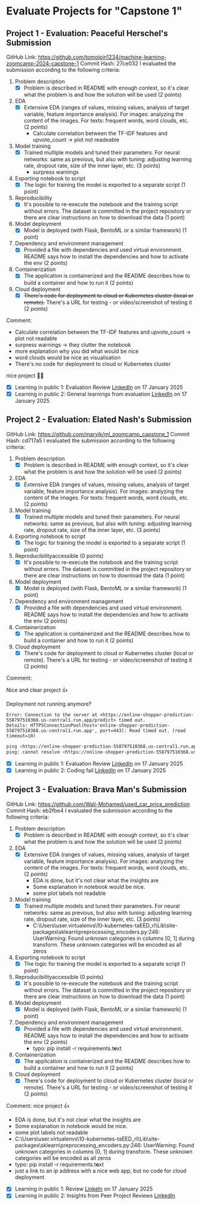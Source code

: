# Evaluate Projects for "Capstone 1"

## Project 1 - Evaluation: Peaceful Herschel's Submission

GitHub Link: <https://github.com/tomojpin1234/machine-learning-zoomcamp-2024-capstone-1>
Commit Hash: 27ce032
I evaluated the submission according to the following criteria:

1. Problem description
   - [x] Problem is described in README with enough context, so it's clear what the problem is and how the solution will be used (2 points)
2. EDA
   - [x] Extensive EDA (ranges of values, missing values, analysis of target variable, feature importance analysis). For images: analyzing the content of the images. For texts: frequent words, word clouds, etc. (2 points)
     - Calculate correlation between the TF-IDF features and upvote_count -> plot not readeable
3. Model training
   - [x] Trained multiple models and tuned their parameters. For neural networks: same as previous, but also with tuning: adjusting learning rate, dropout rate, size of the inner layer, etc. (3 points)
     - surpress warnings
4. Exporting notebook to script
   - [x] The logic for training the model is exported to a separate script (1 point)
5. Reproducibility
   - [x] It's possible to re-execute the notebook and the training script without errors. The dataset is committed in the project repository or there are clear instructions on how to download the data (1 point)
6. Model deployment
   - [x] Model is deployed (with Flask, BentoML or a similar framework) (1 point)
7. Dependency and environment management
   - [x] Provided a file with dependencies and used virtual environment. README says how to install the dependencies and how to activate the env (2 points)
8. Containerization
   - [x] The application is containerized and the README describes how to build a container and how to run it (2 points)
9. Cloud deployment
   - [x] ~~There's code for deployment to cloud or Kubernetes cluster (local or remote).~~ There's a URL for testing - or video/screenshot of testing it (2 points)

Comment:

- Calculate correlation between the TF-IDF features and upvote_count -> plot not readable
- surpress warnings -> they clutter the notebook
- more explanation why you did what would be nice
- word clouds would be nice as visualisation
- There's no code for deployment to cloud or Kubernetes cluster

nice project 👍🏼

- [x] Learning in public 1: Evaluation Review [LinkedIn](https://www.linkedin.com/posts/tillmeineke_mlzoomcamp-activity-7285976421116637184-hFMv?utm_source=share&utm_medium=member_desktop) on 17 January 2025
- [x] Learning in public 2: General learnings from evaluation [LinkedIn](https://www.linkedin.com/posts/tillmeineke_mlzoomcamp-learninginpublic-datascience-activity-7285987756806131712-ecnk?utm_source=share&utm_medium=member_desktop) on 17 January 2025

## Project 2 - Evaluation: Elated Nash's Submission

GitHub Link: <https://github.com/marvik/ml_zoomcamp_capstone_1>
Commit Hash: cd717a5
I evaluated the submission according to the following criteria:

1. Problem description
   - [x] Problem is described in README with enough context, so it's clear what the problem is and how the solution will be used (2 points)
2. EDA
   - [x] Extensive EDA (ranges of values, missing values, analysis of target variable, feature importance analysis). For images: analyzing the content of the images. For texts: frequent words, word clouds, etc. (2 points)
3. Model training
   - [x] Trained multiple models and tuned their parameters. For neural networks: same as previous, but also with tuning: adjusting learning rate, dropout rate, size of the inner layer, etc. (3 points)
4. Exporting notebook to script
   - [x] The logic for training the model is exported to a separate script (1 point)
5. Reproducibilityaccessible (0 points)
   - [x] It's possible to re-execute the notebook and the training script without errors. The dataset is committed in the project repository or there are clear instructions on how to download the data (1 point)
6. Model deployment
   - [x] Model is deployed (with Flask, BentoML or a similar framework) (1 point)
7. Dependency and environment management
   - [x] Provided a file with dependencies and used virtual environment. README says how to install the dependencies and how to activate the env (2 points)
8. Containerization
   - [x] The application is containerized and the README describes how to build a container and how to run it (2 points)
9. Cloud deployment
   - [x] There's code for deployment to cloud or Kubernetes cluster (local or remote). There's a URL for testing - or video/screenshot of testing it (2 points)

Comment:

Nice and clear project 👍

Deployment not running anymore?

```plaintext
Error: Connection to the server at <https://online-shopper-prediction-558797510368.us-central1.run.app/predict> timed out.
Details: HTTPSConnectionPool(host='online-shopper-prediction-558797510368.us-central1.run.app', port=443): Read timed out. (read timeout=10)
```

```bash
ping <https://online-shopper-prediction-558797510368.us-central1.run.app/predict>
ping: cannot resolve <https://online-shopper-prediction-558797510368.us-central1.run.app/predict>: Unknown host
```

- [x] Learning in public 1: Evaluation Review [LinkedIn](https://www.linkedin.com/posts/tillmeineke_mlzoomcamp-activity-7285978850105192450-AoNS?utm_source=share&utm_medium=member_desktop) on 17 January 2025
- [x] Learning in public 2: Coding fail [LinkedIn](https://www.linkedin.com/posts/tillmeineke_datascience-machinelearning-pylabel-activity-7285989292449878016-NBBj?utm_source=share&utm_medium=member_desktop) on 17 January 2025

## Project 3 - Evaluation: Brava Man's Submission
GitHub Link: <https://github.com/Wali-Mohamed/used_car_price_prediction>
Commit Hash: eb2fbe4
I evaluated the submission according to the following criteria:

1. Problem description
   - [x] Problem is described in README with enough context, so it's clear what the problem is and how the solution will be used (2 points)
2. EDA
   - [x] Extensive EDA (ranges of values, missing values, analysis of target variable, feature importance analysis). For images: analyzing the content of the images. For texts: frequent words, word clouds, etc. (2 points)
     - EDA is done, but it's not clear what the insights are
     - Some explanation in notebook would be nice.
     - some plot labels not readable
3. Model training
   - [x] Trained multiple models and tuned their parameters. For neural networks: same as previous, but also with tuning: adjusting learning rate, dropout rate, size of the inner layer, etc. (3 points)
      - C:\Users\user\.virtualenvs\10-kubernetes-taEED_rI\Lib\site-packages\sklearn\preprocessing\_encoders.py:246: UserWarning: Found unknown categories in columns [0, 1] during transform. These unknown categories will be encoded as all zeros
4. Exporting notebook to script
   - [x] The logic for training the model is exported to a separate script (1 point)
5. Reproducibilityaccessible (0 points)
   - [x] It's possible to re-execute the notebook and the training script without errors. The dataset is committed in the project repository or there are clear instructions on how to download the data (1 point)
6. Model deployment
   - [x] Model is deployed (with Flask, BentoML or a similar framework) (1 point)
7. Dependency and environment management
   - [x] Provided a file with dependencies and used virtual environment. README says how to install the dependencies and how to activate the env (2 points)
     - typo: pip install -r requirements.t**e**xt
8. Containerization
   - [x] The application is containerized and the README describes how to build a container and how to run it (2 points)
9. Cloud deployment
   - [x] There's code for deployment to cloud or Kubernetes cluster (local or remote). There's a URL for testing - or video/screenshot of testing it (2 points)

Comment:
nice project 👍
- EDA is done, but it's not clear what the insights are
- Some explanation in notebook would be nice.
- some plot labels not readable
- C:\Users\user\.virtualenvs\10-kubernetes-taEED_rI\Lib\site-packages\sklearn\preprocessing\_encoders.py:246: UserWarning: Found unknown categories in columns [0, 1] during transform. These unknown categories will be encoded as all zeros
- typo: pip install -r requirements.t**e**xt
- just a link to an ip address with a nice web app, but no code for cloud deployment

- [x] Learning in public 1: Review [LinkeIn](https://www.linkedin.com/posts/tillmeineke_mlzoomcamp-activity-7285981649710813184-Z2hb?utm_source=share&utm_medium=member_desktop) on 17 January 2025
- [x] Learning in public 2: Insights from Peer Project Reviews [LinkedIn](https://www.linkedin.com/posts/tillmeineke_mlzoomcamp-machinelearning-activity-7287394676809068545-4W0s?utm_source=share&utm_medium=member_desktop)
